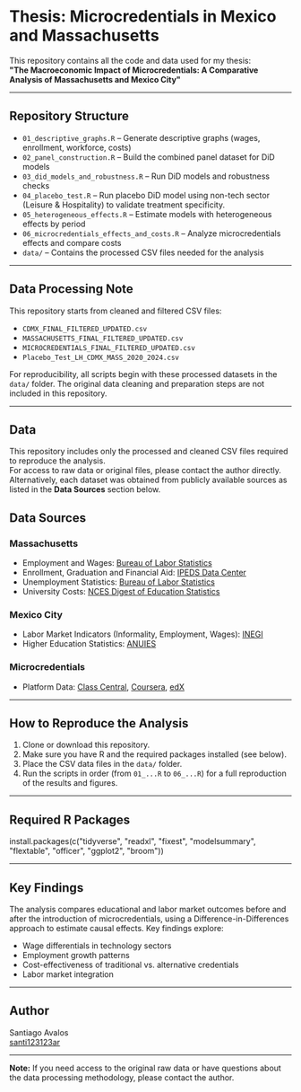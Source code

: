 # Thesis: Microcredentials in Mexico and Massachusetts

This repository contains all the code and data used for my thesis:  
**"The Macroeconomic Impact of Microcredentials: A Comparative Analysis of Massachusetts and Mexico City"**

---

## Repository Structure

- `01_descriptive_graphs.R` – Generate descriptive graphs (wages, enrollment, workforce, costs)
- `02_panel_construction.R` – Build the combined panel dataset for DiD models
- `03_did_models_and_robustness.R` – Run DiD models and robustness checks
- `04_placebo_test.R` – Run placebo DiD model using non-tech sector (Leisure & Hospitality) to validate treatment specificity.
- `05_heterogeneous_effects.R` – Estimate models with heterogeneous effects by period
- `06_microcredentials_effects_and_costs.R` – Analyze microcredentials effects and compare costs
- `data/` – Contains the processed CSV files needed for the analysis

---

## Data Processing Note

This repository starts from cleaned and filtered CSV files:
- `CDMX_FINAL_FILTERED_UPDATED.csv`
- `MASSACHUSETTS_FINAL_FILTERED_UPDATED.csv`
- `MICROCREDENTIALS_FINAL_FILTERED_UPDATED.csv`
- `Placebo_Test_LH_CDMX_MASS_2020_2024.csv`

For reproducibility, all scripts begin with these processed datasets in the `data/` folder. The original data cleaning and preparation steps are not included in this repository.

---

## Data 

This repository includes only the processed and cleaned CSV files required to reproduce the analysis.  
For access to raw data or original files, please contact the author directly. Alternatively, each dataset was obtained from publicly available sources as listed in the **Data Sources** section below.

## Data Sources

### Massachusetts
- Employment and Wages: [Bureau of Labor Statistics](https://data.bls.gov/cew/apps/data_views/data_views.htm#tab=Tables)
- Enrollment, Graduation and Financial Aid: [IPEDS Data Center](https://nces.ed.gov/ipeds/datacenter/DataFiles.aspx?gotoReportId=7&sid=a5cf1b5e-c854-4c2d-8da6-96d34bab521b&rtid=7)
- Unemployment Statistics: [Bureau of Labor Statistics](https://www.bls.gov/lau/)
- University Costs: [NCES Digest of Education Statistics](https://nces.ed.gov/programs/digest/)

### Mexico City
- Labor Market Indicators (Informality, Employment, Wages): [INEGI](https://www.inegi.org.mx/programas/enoe/15ymas/)
- Higher Education Statistics: [ANUIES](https://www.anuies.mx/informacion-y-servicios/informacion-estadistica-de-educacion-superior/anuario-estadistico-de-educacion-superior)

### Microcredentials
- Platform Data: [Class Central](https://www.classcentral.com), [Coursera](https://www.coursera.org), [edX](https://www.edx.org)

---

## How to Reproduce the Analysis

1. Clone or download this repository.
2. Make sure you have R and the required packages installed (see below).
3. Place the CSV data files in the `data/` folder.
4. Run the scripts in order (from `01_...R` to `06_...R`) for a full reproduction of the results and figures.

---

## Required R Packages

install.packages(c("tidyverse", "readxl", "fixest", "modelsummary", "flextable", "officer", "ggplot2", "broom"))

---

## Key Findings

The analysis compares educational and labor market outcomes before and after the introduction of microcredentials, using a Difference-in-Differences approach to estimate causal effects. Key findings explore:

- Wage differentials in technology sectors
- Employment growth patterns
- Cost-effectiveness of traditional vs. alternative credentials
- Labor market integration

---

## Author

Santiago Avalos  
[santi123123ar](https://github.com/santi123123ar)

---

**Note:** If you need access to the original raw data or have questions about the data processing methodology, please contact the author.



